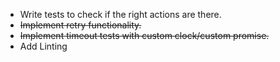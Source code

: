* Write tests to check if the right actions are there.
* ~~Implement retry functionality.~~
* ~~Implement timeout tests with custom clock/custom promise.~~
* Add Linting
